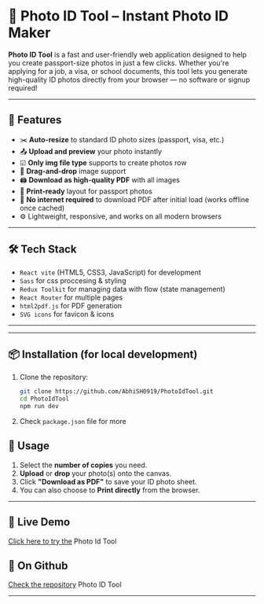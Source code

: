 # 📸 Photo ID Tool – Instant Photo ID Maker

**Photo ID Tool** is a fast and user-friendly web application designed to help you create passport-size photos in just a few clicks. Whether you're applying for a job, a visa, or school documents, this tool lets you generate high-quality ID photos directly from your browser — no software or signup required!

---

## 🔧 Features

- ✂️ **Auto-resize** to standard ID photo sizes (passport, visa, etc.)
- 📤 **Upload and preview** your photo instantly
- ☑ **Only img file type** supports to create photos row
- 📸 **Drag-and-drop** image support
- 🖨️ **Download as high-quality PDF** with all images
- 📄 **Print-ready** layout for passport photos
- 🧩 **No internet required** to download PDF after initial load (works offline once cached)
- ⚙️ Lightweight, responsive, and works on all modern browsers

---

## 🛠️ Tech Stack

- `React vite` (HTML5, CSS3, JavaScript) for development
- `Sass` for css proccesing & styling
- `Redux Toolkit` for managing data with flow (state management)
- `React Router` for multiple pages
- `html2pdf.js` for PDF generation
- `SVG icons` for favicon & icons

---

---

## 📦 Installation (for local development)

1. Clone the repository:
   ```bash
   git clone https://github.com/AbhiSH0919/PhotoIdTool.git
   cd PhotoIdTool
   npm run dev
   ```
2. Check `package.json` file for more

## 📝 Usage

1. Select the **number of copies** you need.
2. **Upload** or **drop** your photo(s) onto the canvas.
3. Click **"Download as PDF"** to save your ID photo sheet.
4. You can also choose to **Print directly** from the browser.

---

## 🚀 Live Demo

[Click here to try the](https://photoidtool.netlify.app) Photo Id Tool

## 🚀 On Github

[Check the repository](https://github.com/AbhiSH0919/PhotoIdTool) Photo ID Tool

---
